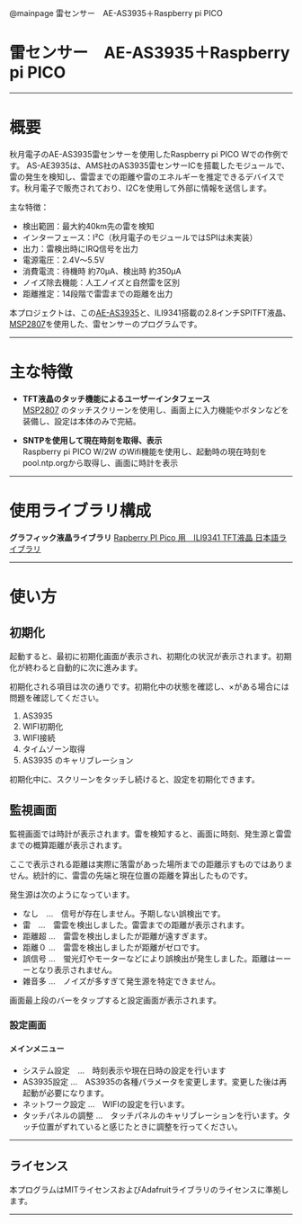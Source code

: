 @mainpage 雷センサー　AE-AS3935＋Raspberry pi PICO

# 雷センサー　AE-AS3935＋Raspberry pi PICO

---

# 概要

秋月電子のAE-AS3935雷センサーを使用したRaspberry pi PICO Wでの作例です。
AS-AE3935は、AMS社のAS3935雷センサーICを搭載したモジュールで、雷の発生を検知し、雷雲までの距離や雷のエネルギーを推定できるデバイスです。秋月電子で販売されており、I2Cを使用して外部に情報を送信します。

主な特徴：
- 検出範囲：最大約40km先の雷を検知
- インターフェース：I²C（秋月電子のモジュールではSPIは未実装）
- 出力：雷検出時にIRQ信号を出力
- 電源電圧：2.4V〜5.5V
- 消費電流：待機時 約70μA、検出時 約350μA
- ノイズ除去機能：人工ノイズと自然雷を区別
- 距離推定：14段階で雷雲までの距離を出力

本プロジェクトは、この[AE-AS3935](https://akizukidenshi.com/catalog/g/g108685/)と、ILI9341搭載の2.8インチSPITFT液晶、[MSP2807](https://akizukidenshi.com/catalog/g/g116265/)を使用した、雷センサーのプログラムです。

---

# 主な特徴

- **TFT液晶のタッチ機能によるユーザーインタフェース**<br/>
[MSP2807](https://akizukidenshi.com/catalog/g/g116265/) のタッチスクリーンを使用し、画面上に入力機能やボタンなどを装備し、設定は本体のみで完結。

- **SNTPを使用して現在時刻を取得、表示**<br/>
Raspberry pi PICO W/2W のWifi機能を使用し、起動時の現在時刻をpool.ntp.orgから取得し、画面に時計を表示

---

# 使用ライブラリ構成

**グラフィック液晶ライブラリ**
[Rapberry PI Pico 用　ILI9341 TFT液晶 日本語ライブラリ](https://qiita.com/BUBUBB/items/7c6777c04dedf01d7c3b)


---


# 使い方

## 初期化

起動すると、最初に初期化画面が表示され、初期化の状況が表示されます。初期化が終わると自動的に次に進みます。

初期化される項目は次の通りです。初期化中の状態を確認し、×がある場合には問題を確認してください。

1. AS3935
2. WIFI初期化
3. WIFI接続
4. タイムゾーン取得
5. AS3935 のキャリブレーション

初期化中に、スクリーンをタッチし続けると、設定を初期化できます。


## 監視画面

監視画面では時計が表示されます。雷を検知すると、画面に時刻、発生源と雷雲までの概算距離が表示されます。

ここで表示される距離は実際に落雷があった場所までの距離示すものではありません。統計的に、雷雲の先端と現在位置の距離を算出したものです。

発生源は次のようになっています。
- なし　…　信号が存在しません。予期しない誤検出です。
- 雷　…　雷雲を検出しました。雷雲までの距離が表示されます。
- 距離超 …　雷雲を検出しましたが距離が遠すぎます。
- 距離０ …　雷雲を検出しましたが距離がゼロです。
- 誤信号 …　蛍光灯やモーターなどにより誤検出が発生しました。距離はーーーとなり表示されません。
- 雑音多 …　ノイズが多すぎて発生源を特定できません。

画面最上段のバーをタップすると設定画面が表示されます。

### 設定画面

#### メインメニュー
- システム設定　…　時刻表示や現在日時の設定を行います
- AS3935設定 …　AS3935の各種パラメータを変更します。変更した後は再起動が必要になります。
- ネットワーク設定 …　WIFIの設定を行います。
- タッチパネルの調整 …　タッチパネルのキャリブレーションを行います。タッチ位置がずれていると感じたときに調整を行ってください。


---

## ライセンス

本プログラムはMITライセンスおよびAdafruitライブラリのライセンスに準拠します。

---


